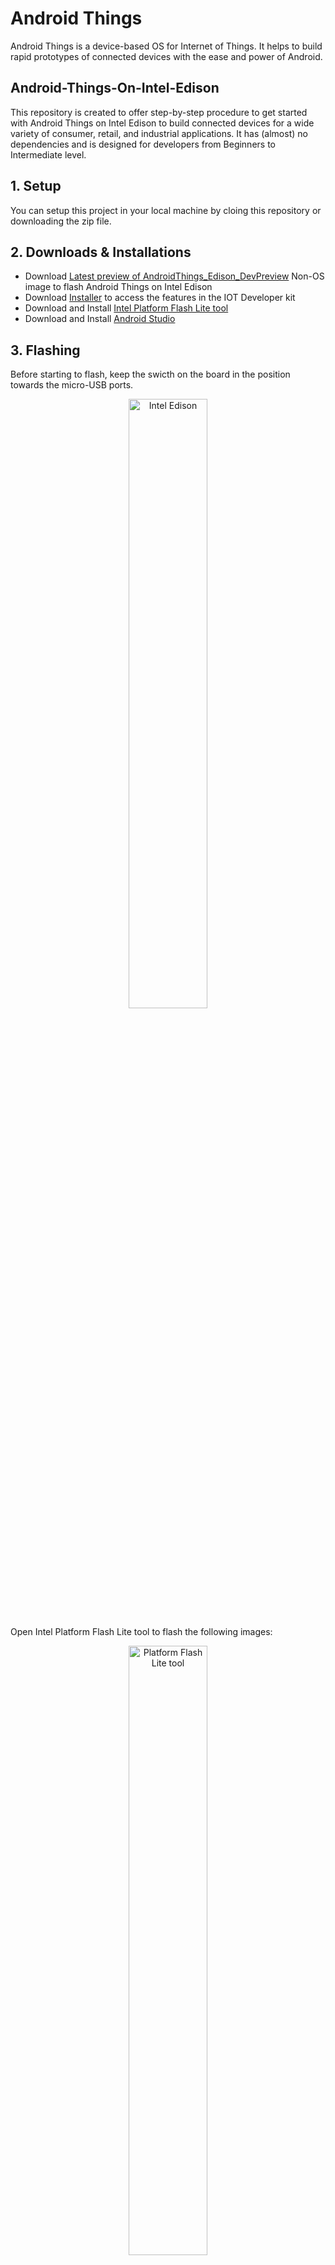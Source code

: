# Android Things
Android Things is a device-based OS for Internet of Things. It helps to build rapid prototypes of connected devices with the ease and power of Android.

## Android-Things-On-Intel-Edison
This repository is created to offer step-by-step procedure to get started with Android Things on Intel Edison to build connected devices for a wide variety of consumer, retail, and industrial applications. It has (almost) no dependencies and is designed for developers from Beginners to Intermediate level.

## 1. Setup
You can setup this project in your local machine by cloing this repository or downloading the zip file.

## 2. Downloads & Installations
* Download [Latest preview of AndroidThings_Edison_DevPreview](https://developer.android.com/things/preview/download.html) Non-OS image to flash Android Things on Intel Edison
* Download [Installer](https://software.intel.com/en-us/iot/hardware/edison/downloads) to access the features in the IOT Developer kit
* Download and Install [Intel Platform Flash Lite tool](https://01.org/android-ia/downloads/intel-platform-flash-tool-lite)
* Download and Install [Android Studio](https://developer.android.com/studio/index.html)

## 3. Flashing

Before starting to flash, keep the swicth on the board in the position towards the micro-USB ports.

<p align="center"><img src="https://lh3.googleusercontent.com/QD81nRntD-q5fwx-AHfEbpJn53LC5EMR3m29Q47XhC47iZcauaSjMSZeHi-jdVhwoH7Vl5-aRbnn-fw0pqz_uvbOr8odHupSB32Ejz3xKeOxvQRcG4y4JLEFDnCXYOZBTTyI-5lBlavZjge6OJBFKWja38eOJlgRKVGIfkbqOO9iaWkmyaQfG0vB2X3rbGGPSpAFOI31IsbRloZQDA6KF-V5dyndgdgToVQwyoyvBl8wEwyhghfb97ZlBmiihq9Ta1eai4iooqelucVl_eb4RpfWpjA5Hbs15uxRBcQDu-8BmJ7ilp69T0wOnF8l2nQ9Y_u36gMiWS6lzEjvdNM1XZbeIkS0W2vj4atWEs67SkYw4jBntjXW4OhzX2xOz0cNCl4zjI8bDIS6XWpyz1TLiaz5LHq491RCOzI8XWUtAH3VBPRl3cTUTaK8Rcbe66xb94vmc1t3un1-CsBJJqwrtR_DAS-RdGM3DFRf-iVMpEpdai9o-gvQjwLvOcWgDM5lEbweeYQiwM_3_viosnBYeX8oS8atTWSyJJdm2sSUoq1jPsbNnCrAkIY96lhFAQUoJfk4pc4_WHN21TZWXu9ukr7b9Yk8tsiNsZmgPSvFLFZFgihTkq4RcA=w1930-h1136-no" alt="Intel Edison" align="center" height="50%" width="50%"></p>

Open Intel Platform Flash Lite tool to flash the following images:
<p align="center"><img src="https://lh3.googleusercontent.com/ALlWNfysJKHTh8NYQr4SASUf56NNxeEa7vnvPxJX4IFVx07SVlqgk1V5p9SQdatjgbRk7DRbX7zgkdkfiORxt9Snk2bIMMf5UVSWlVO8X5oFAnzqgs_pO4iHRK0VPrAwTVEre4VEhOLID-F9Lst3_lVrn_97exmgK_1X72fidSert8aqHuE7PixloyCHxXZj_4fQb-BhAFsMg15FRuuRJzyboI_Y6sAeDdDYeXrTAjRxFvZEfJBZxtsxB4gXFM7j4DIFZGoILoStBkRv31RLYwRFeJ3_1ni_KPtfq3Ye3MJyHLAHhJf0KeauB0-OHNNJi3xdnR-JBrcxzk4Q1WmwwrVE2S1DmrECKlTi8yEmm1LaT-jg-V3TmK5uT9ykw7BxaEx3gziL6ywLta0xuJhYBsmY-BG_MNpmOkxU-l7FqLAR77pJLdEQPSzyzOnvyCBzGFQze55M-KFd_D-LKG-ktosSkjyZbMZOKbV7Qkgj6qW4HBIcNduAhdIaGtky81yU_1VYgcBfNRuPloXDLt9frBo-H6w2fAx2H4C1llfoy8LTAKO1tfSdGGsjB3pwNvRhGuuveh-TbAsMydnCEDJcPvw3MxHaKhaZ9Z9znHcsv6bZdl1S0hmlNw=w479-h369-no" alt="Platform Flash Lite tool" align="center" height="50%" width="50%"></p>

To flash Android Things onto Intel Edison, press the combination of keys as follows:
* Press FW button on Intel Edison's Arduino breakout board
* Insert the cable to the OTG port and then release the FW button and then flash it using the Platform Flash lite tool
* In the Platform Flash Lite tool, select configuration as 'Non_OS' and flash the latest preview of AndroidThings_Edison_DevPreview on Intel Edison

<p align="center"><img src="https://lh3.googleusercontent.com/eVF-ChkHcYnP5fsimtbFj6RUp8YIaaaJ-SImUjDe51JE0mIRQGV8Y0bsiEyDzK_d5VY-Nm_y9bkPwY4cWxcKneD-obg31vVnOv6zMk8It_wecoDaIPeO1ECHHRNtYeuX13qkBl8VEOqkgDkcvlfza3CBYL1yYZzbm9A2OldmvsmtxUjfjhZVr5eAVnO2DLSGi3ZvjNXYz_4ezqom7FYWJFJpXLogg5QUJwBExEpBxHX71NJ-EgiltBWPzTfLI2PJ4TDAcqRyamz1EM9lSyw7KM9x9p8HDAHf7R4bUc1NevH7zOhq8dhJrXaMSQ7vulBZbTgs89cmR20vYTGWQnKWzb3KWuo8hxgEu1Z4ZMxV_bs793AidK1mBuC9BnTkpk-3bHAg5huILHOsH5JMYcrxdW7FyaEbot9t-aSrCsZDf4iZgYXkGWgFmJ06o6soNI7ZJy7EOjQYsVYNwALG_gUuB2w89J-0tjdx4b1seShqr9kOnLWchetTdMnTLZlZGLnIjgVnZ8b09PbL6a6Js5MCr0gm8EopCIgIwic9kb1XeowmJNmt48F1Hy5gOt4d--oVUtuVYB7gSRTS3HwdckdbuoQxDAk7mMgb0EwBc-i3TwFc3OmkJ28O5w=w622-h334-no" alt="Intel Edison" align="center" height="50%" width="50%"></p>

Once flashed, enter into the androidthings_edison_devpreview directory and use fastboot to flash system images:
```sh
$fastboot devices

$fastboot \
    flash gpt partition-table.img \
    flash u-boot u-boot-edison.bin \
    flash boot_a boot.img \
    flash boot_b boot.img \
    flash system_a system.img \
    flash system_b system.img \
    flash userdata userdata.img \
    erase misc \
    set_active _a

$fastboot \
    flash gapps_a gapps.img \
    flash gapps_b gapps.img

$fastboot \
    flash oem_a oem.img \
    flash oem_b oem.img
```

Intel Edison reboot the device, enter to Android Things:
```sh
$fastboot reboot
```
Download the adb tool for this link : https://developer.android.com/studio/command-line/adb.html
'''sh
$adb devices
```

In case, you're unable to start the adb daemon, restart the adb server as:
```sh
$adb kill-server
$adb start-server

$adb devices
```

## 4. Configurations
After flashing the board, we'll connect the board with internet using adb.

#### Connecting Wi-Fi:
To achieve this, get the SSID and password of the Wi-Fi and execute the following commands:
```sh
$adb shell am startservice \
    -n com.google.wifisetup/.WifiSetupService \
    -a WifiSetupService.Connect \
    -e ssid <Network_SSID> \
    -e passphrase <Network_Passcode>
```

## 5. Development
Want to contribute? Great! We're expanding features such as adding voice commands to contol things from Android App. Keep watching this space.

Meanwhile, you can contribute to this by:
* Filing issues
* Contributing Code
* Contributing Feature
* Please contact the author for more information on contributing

## 6. License

MIT Licensed


## 7. Author
Anuj Duggal ([LinkedIn](https://in.linkedin.com/in/anujduggal21) | [Twitter](https://twitter.com/AnujDuggal21) | [Facebook](https://www.facebook.com/AnujDuggal88))

